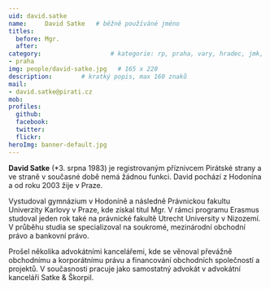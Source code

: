 ```yaml
---
uid: david.satke
name:     David Satke  	# běžně používáné jméno
titles:
  before: Mgr.
  after:
category:                 	# kategorie: rp, praha, vary, hradec, jmk, senat
- praha
img: people/david-satke.jpg   # 165 x 220
description:      	# kratký popis, max 160 znaků
mail:
- david.satke@pirati.cz
mob:
profiles:
  github:       
  facebook:    
  twitter: 		  
  flickr:		  
heroImg: banner-default.jpg  
---
```


**David Satke** (*3. srpna 1983) je registrovaným příznivcem Pirátské strany a ve straně v současné době nemá žádnou funkci. David pochází z Hodonína a od roku 2003 žije v Praze.

Vystudoval gymnázium v Hodoníně a následně Právnickou fakultu Univerzity Karlovy v Praze, kde získal titul Mgr. V rámci programu Erasmus studoval jeden rok také na právnické fakultě Utrecht University v Nizozemí. V průběhu studia se specializoval na soukromé, mezinárodní obchodní právo a bankovní právo.

Prošel několika advokátními kancelářemi, kde se věnoval převážně obchodnímu a korporátnímu právu a financování obchodních společností a projektů. V současnosti pracuje jako samostatný advokát v advokátní kanceláři Satke & Škorpil.
